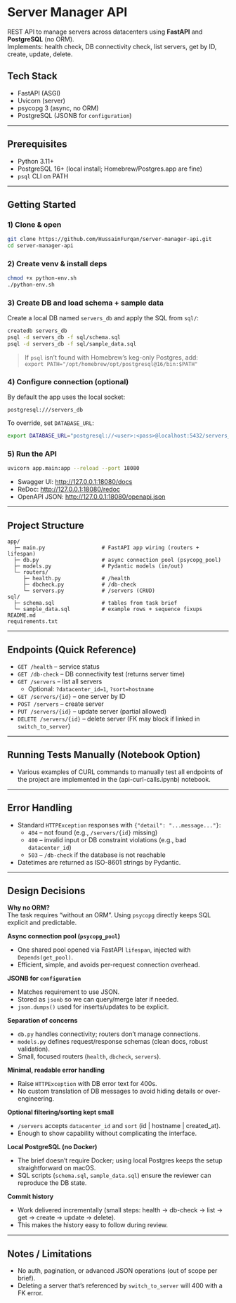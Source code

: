 # Server Manager API

REST API to manage servers across datacenters using **FastAPI** and **PostgreSQL** (no ORM).  
Implements: health check, DB connectivity check, list servers, get by ID, create, update, delete.

## Tech Stack
- FastAPI (ASGI)
- Uvicorn (server)
- psycopg 3 (async, no ORM)
- PostgreSQL (JSONB for `configuration`)

---

## Prerequisites

- Python 3.11+
- PostgreSQL 16+ (local install; Homebrew/Postgres.app are fine)
- `psql` CLI on PATH

---

## Getting Started

### 1) Clone & open
```bash
git clone https://github.com/HussainFurqan/server-manager-api.git
cd server-manager-api
```

### 2) Create venv & install deps
```bash
chmod +x python-env.sh
./python-env.sh
```

### 3) Create DB and load schema + sample data
Create a local DB named `servers_db` and apply the SQL from `sql/`:

```bash
createdb servers_db
psql -d servers_db -f sql/schema.sql
psql -d servers_db -f sql/sample_data.sql
```

> If `psql` isn’t found with Homebrew’s keg-only Postgres, add:  
> `export PATH="/opt/homebrew/opt/postgresql@16/bin:$PATH"`

### 4) Configure connection (optional)
By default the app uses the local socket:
```
postgresql:///servers_db
```
To override, set `DATABASE_URL`:
```bash
export DATABASE_URL="postgresql://<user>:<pass>@localhost:5432/servers_db"
```

### 5) Run the API
```bash
uvicorn app.main:app --reload --port 18080
```

- Swagger UI: http://127.0.0.1:18080/docs  
- ReDoc: http://127.0.0.1:18080/redoc  
- OpenAPI JSON: http://127.0.0.1:18080/openapi.json

---

## Project Structure

```
app/
  ├─ main.py                  # FastAPI app wiring (routers + lifespan)
  ├─ db.py                    # async connection pool (psycopg_pool)
  ├─ models.py                # Pydantic models (in/out)
  └─ routers/
     ├─ health.py             # /health
     ├─ dbcheck.py            # /db-check
     └─ servers.py            # /servers (CRUD)
sql/
  ├─ schema.sql               # tables from task brief
  └─ sample_data.sql          # example rows + sequence fixups
README.md
requirements.txt
```

---

## Endpoints (Quick Reference)

- `GET /health` – service status  
- `GET /db-check` – DB connectivity test (returns server time)  
- `GET /servers` – list all servers  
  - Optional: `?datacenter_id=1`, `?sort=hostname`  
- `GET /servers/{id}` – one server by ID  
- `POST /servers` – create server  
- `PUT /servers/{id}` – update server (partial allowed)  
- `DELETE /servers/{id}` – delete server (FK may block if linked in `switch_to_server`)

---

## Running Tests Manually (Notebook Option)
- Various examples of CURL commands to manually test all endpoints of the project are implemented in the (api-curl-calls.ipynb) notebook.

---

## Error Handling

- Standard `HTTPException` responses with `{"detail": "...message..."}`:
  - `404` – not found (e.g., `/servers/{id}` missing)
  - `400` – invalid input or DB constraint violations (e.g., bad `datacenter_id`)
  - `503` – `/db-check` if the database is not reachable
- Datetimes are returned as ISO-8601 strings by Pydantic.

---

## Design Decisions

**Why no ORM?**  
The task requires “without an ORM”. Using `psycopg` directly keeps SQL explicit and predictable.

**Async connection pool (`psycopg_pool`)**  
- One shared pool opened via FastAPI `lifespan`, injected with `Depends(get_pool)`.  
- Efficient, simple, and avoids per-request connection overhead.

**JSONB for `configuration`**  
- Matches requirement to use JSON.  
- Stored as `jsonb` so we can query/merge later if needed.  
- `json.dumps()` used for inserts/updates to be explicit.

**Separation of concerns**  
- `db.py` handles connectivity; routers don’t manage connections.  
- `models.py` defines request/response schemas (clean docs, robust validation).  
- Small, focused routers (`health`, `dbcheck`, `servers`).

**Minimal, readable error handling**  
- Raise `HTTPException` with DB error text for 400s.  
- No custom translation of DB messages to avoid hiding details or over-engineering.

**Optional filtering/sorting kept small**  
- `/servers` accepts `datacenter_id` and `sort` (id | hostname | created_at).  
- Enough to show capability without complicating the interface.

**Local PostgreSQL (no Docker)**  
- The brief doesn’t require Docker; using local Postgres keeps the setup straightforward on macOS.  
- SQL scripts (`schema.sql`, `sample_data.sql`) ensure the reviewer can reproduce the DB state.

**Commit history**  
- Work delivered incrementally (small steps: health → db-check → list → get → create → update → delete).  
- This makes the history easy to follow during review.

---

## Notes / Limitations

- No auth, pagination, or advanced JSON operations (out of scope per brief).
- Deleting a server that’s referenced by `switch_to_server` will 400 with a FK error.
